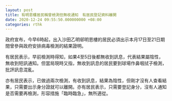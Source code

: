 ```yaml
---
layout: post
title: 有明恩樓居民稱曾檢測但無收通知　有居民登記資料離開
date: 2020-12-24 09:55:50.000000000 +08:00
categories: rthk
---
```


政府宣布，今早6時起，出入沙田乙明邨明恩樓的居民必須出示本月17日至21日期間曾參與政府安排病毒檢測的結果證明。

有居民表示，早前檢測時得知，如果4至5日後都無收到訊息，代表結果屬陰性，無收到短訊通知。但當局現時又指，無收到訊息的居民要到球場作鼻咽拭子檢測，批評訊息混亂。

亦有居民表示，已做過兩次檢測，有收到訊息，結果為陰性，但剛才沒有人查看結果，只需要出示身分證就可以離開。亦有居民表示，只需要登記身分，沒有人通知是否需要再檢測，形容措施「臨時臨急」，無所適從。

